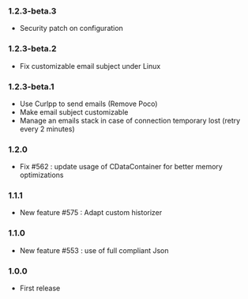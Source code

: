 ### 1.2.3-beta.3
* Security patch on configuration

### 1.2.3-beta.2
* Fix customizable email subject under Linux

### 1.2.3-beta.1
* Use Curlpp to send emails (Remove Poco)
* Make email subject customizable
* Manage an emails stack in case of connection temporary lost (retry every 2 minutes)

### 1.2.0
* Fix #562  : update usage of CDataContainer for better memory optimizations

### 1.1.1
* New feature #575 : Adapt custom historizer

### 1.1.0
* New feature #553 : use of full compliant Json

### 1.0.0
* First release
